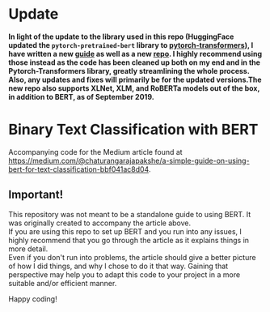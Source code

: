 # Update

__In light of the update to the library used in this repo (HuggingFace updated the `pytorch-pretrained-bert` library to [pytorch-transformers](https://github.com/huggingface/pytorch-transformers)), I have written a new [guide](https://medium.com/@chaturangarajapakshe/https-medium-com-chaturangarajapakshe-text-classification-with-transformer-models-d370944b50ca) as well as a new [repo](https://github.com/ThilinaRajapakse/pytorch-transformers-classification). I highly recommend using those instead as the code has been cleaned up both on my end and in the Pytorch-Transformers library, greatly streamlining the whole process. Also, any updates and fixes will primarily be for the updated versions.The new repo also supports XLNet, XLM, and RoBERTa models out of the box, in addition to BERT, as of September 2019.__

# Binary Text Classification with BERT
Accompanying code for the Medium article found at https://medium.com/@chaturangarajapakshe/a-simple-guide-on-using-bert-for-text-classification-bbf041ac8d04.

## Important!

This repository was not meant to be a standalone guide to using BERT. It was originally created to accompany the article above.  
If you are using this repo to set up BERT and you run into any issues, I highly recommend that you go through the article as it explains things in more detail.  
Even if you don't run into problems, the article should give a better picture of how I did things, and why I chose to do it that way. Gaining that perspective may help you to adapt this code to your project in a more suitable and/or efficient manner.

Happy coding!
